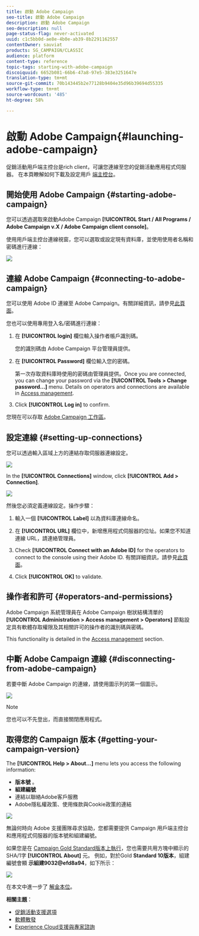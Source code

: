 ```yaml
---
title: 啟動 Adobe Campaign
seo-title: 啟動 Adobe Campaign
description: 啟動 Adobe Campaign
seo-description: null
page-status-flag: never-activated
uuid: c1c5bb0d-ae8e-4b0e-ab39-8b2291162557
contentOwner: sauviat
products: SG_CAMPAIGN/CLASSIC
audience: platform
content-type: reference
topic-tags: starting-with-adobe-campaign
discoiquuid: 6652b081-66b6-47a8-97e5-383e3251647e
translation-type: tm+mt
source-git-commit: 70b143445b2e77128b9404e35d96b39694d55335
workflow-type: tm+mt
source-wordcount: '485'
ht-degree: 58%

---
```



# 啟動 Adobe Campaign{#launching-adobe-campaign}

促銷活動用戶端主控台是rich client，可讓您連線至您的促銷活動應用程式伺服器。 在本頁瞭解如何下載及設定用戶 [端主控台](../../installation/using/installing-the-client-console.md)。

## 開始使用 Adobe Campaign {#starting-adobe-campaign}

您可以透過選取來啟動Adobe Campaign **[!UICONTROL Start / All Programs / Adobe Campaign v.X / Adobe Campaign client console]**。

使用用戶端主控台連線視窗，您可以選取或設定現有資料庫，並使用使用者名稱和密碼進行連線：

![](assets/s_ncs_user_login.png)

## 連線 Adobe Campaign {#connecting-to-adobe-campaign}

您可以使用 Adobe ID 連線至 Adobe Campaign。有關詳細資訊，請參見[此頁面](../../integrations/using/about-adobe-id.md)。

您也可以使用專用登入名/密碼進行連線：

1. 在 **[!UICONTROL login]** 欄位輸入操作者帳戶識別碼。

   您的識別碼由 Adobe Campaign 平台管理員提供。

1. 在 **[!UICONTROL Password]** 欄位輸入您的密碼。

   第一次存取資料庫時使用的密碼由管理員提供。Once you are connected, you can change your password via the **[!UICONTROL Tools > Change password...]** menu. Details on operators and connections are available in [Access management](../../platform/using/access-management.md).

1. Click **[!UICONTROL Log in]** to confirm.

您現在可以存取 [Adobe Campaign 工作區](../../platform/using/adobe-campaign-workspace.md)。

## 設定連線 {#setting-up-connections}

您可以透過輸入區域上方的連結存取伺服器連線設定。

![](assets/s_ncs_user_connections_management.png)

In the **[!UICONTROL Connections]** window, click **[!UICONTROL Add > Connection]**.

![](assets/s_ncs_user_add_connexion.png)

然後您必須定義連線設定。操作步驟：

1. 輸入一個 **[!UICONTROL Label]** 以為資料庫連線命名。

1. 在 **[!UICONTROL URL]** 欄位中，新增應用程式伺服器的位址。如果您不知道連線 URL，請連絡管理員。

1. Check **[!UICONTROL Connect with an Adobe ID]** for the operators to connect to the console using their Adobe ID. 有關詳細資訊，請參見[此頁面](../../integrations/using/about-adobe-id.md)。

1. Click **[!UICONTROL OK]** to validate.

## 操作者和許可 {#operators-and-permissions}

Adobe Campaign 系統管理員在 Adobe Campaign 樹狀結構清單的 **[!UICONTROL Administration > Access management > Operators]** 節點設定具有軟體存取權限及其相關許可的操作者的識別碼與密碼。

This functionality is detailed in the [Access management](../../platform/using/access-management.md) section.

## 中斷 Adobe Campaign 連線 {#disconnecting-from-adobe-campaign}

若要中斷 Adobe Campaign 的連線，請使用圖示列的第一個圖示。

![](assets/s_ncs_user_deconnexion.png)

>[!NOTE]
>
>您也可以不先登出，而直接關閉應用程式。

## 取得您的 Campaign 版本 {#getting-your-campaign-version}

The **[!UICONTROL Help > About...]** menu lets you access the following information:

* **版本號** 。
* **組建編號**
* 連結以聯絡Adobe客戶服務
* Adobe隱私權政策、使用條款與Cookie政策的連結

![](assets/about-acc.png)

無論何時向 Adobe 支援團隊尋求協助，您都需要提供 Campaign 用戶端主控台和應用程式伺服器的版本號和組建編號。

如果您是在 [Campaign Gold Standard版本上執行](../../rn/using/gold-standard.md)，您也需要共用方塊中顯示的SHA/1字 **[!UICONTROL About]** 元。 例如，對於Gold **Standard 10版本**，組建編號會顯 **示組建9032@efd8a94**，如下所示：

![](assets/about-acc-gs.png)

在本文中進一步了 [解金本位](https://helpx.adobe.com/tw/campaign/kb/gold-standard.html)。

**相關主題**：

* [促銷活動支援選項](https://helpx.adobe.com/campaign/kb/ac-support.html#acc-support)
* [軟體散發](https://docs.adobe.com/content/help/en/experience-cloud/software-distribution/home.html)
* [Experience Cloud支援與專家諮詢](https://helpx.adobe.com/enterprise/admin-guide.html/enterprise/using/support-for-experience-cloud.ug.html)

